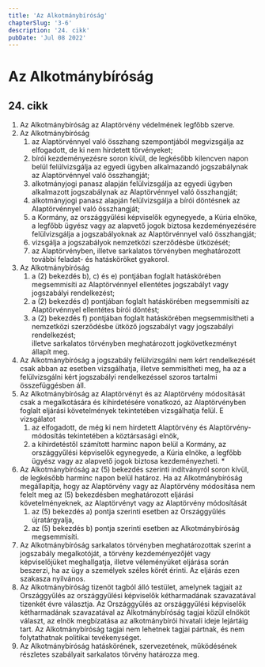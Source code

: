```yaml
---
title: 'Az Alkotmánybíróság'
chapterSlug: '3-6'
description: '24. cikk'
pubDate: 'Jul 08 2022'
---
```


# Az Alkotmánybíróság

## 24. cikk
1. Az Alkotmánybíróság az Alaptörvény védelmének legfőbb szerve.
2. Az Alkotmánybíróság
   1. az Alaptörvénnyel való összhang szempontjából megvizsgálja az elfogadott, de ki nem hirdetett törvényeket;
   2. bírói kezdeményezésre soron kívül, de legkésőbb kilencven napon belül felülvizsgálja az egyedi ügyben alkalmazandó jogszabálynak az Alaptörvénnyel való összhangját;
   3. alkotmányjogi panasz alapján felülvizsgálja az egyedi ügyben alkalmazott jogszabálynak az Alaptörvénnyel való összhangját;
   4. alkotmányjogi panasz alapján felülvizsgálja a bírói döntésnek az Alaptörvénnyel való összhangját;
   5. a Kormány, az országgyűlési képviselők egynegyede, a Kúria elnöke, a legfőbb ügyész vagy az alapvető jogok biztosa kezdeményezésére felülvizsgálja a jogszabályoknak az Alaptörvénnyel való összhangját;
   6. vizsgálja a jogszabályok nemzetközi szerződésbe ütközését;
   7. az Alaptörvényben, illetve sarkalatos törvényben meghatározott további feladat- és hatásköröket gyakorol.
3. Az Alkotmánybíróság
   1. a (2) bekezdés b), c) és e) pontjában foglalt hatáskörében megsemmisíti az Alaptörvénnyel ellentétes jogszabályt vagy jogszabályi rendelkezést;
   2. a (2) bekezdés d) pontjában foglalt hatáskörében megsemmisíti az Alaptörvénnyel ellentétes bírói döntést;
   3. a (2) bekezdés f) pontjában foglalt hatáskörében megsemmisítheti a nemzetközi szerződésbe ütköző jogszabályt vagy jogszabályi rendelkezést; <br/> illetve sarkalatos törvényben meghatározott jogkövetkezményt állapít meg.
4. Az Alkotmánybíróság a jogszabály felülvizsgálni nem kért rendelkezését csak abban az esetben vizsgálhatja, illetve semmisítheti meg, ha az a felülvizsgálni kért jogszabályi rendelkezéssel szoros tartalmi összefüggésben áll.
5. Az Alkotmánybíróság az Alaptörvényt és az Alaptörvény módosítását csak a megalkotására és kihirdetésére vonatkozó, az Alaptörvényben foglalt eljárási követelmények tekintetében vizsgálhatja felül. E vizsgálatot
   1. az elfogadott, de még ki nem hirdetett Alaptörvény és Alaptörvény-módosítás tekintetében a köztársasági elnök,
   2. a kihirdetéstől számított harminc napon belül a Kormány, az országgyűlési képviselők egynegyede, a Kúria elnöke, a legfőbb ügyész vagy az alapvető jogok biztosa kezdeményezheti. *
6. Az Alkotmánybíróság az (5) bekezdés szerinti indítványról soron kívül, de legkésőbb harminc napon belül határoz. Ha az Alkotmánybíróság megállapítja, hogy az Alaptörvény vagy az Alaptörvény módosítása nem felelt meg az (5) bekezdésben meghatározott eljárási követelményeknek, az Alaptörvényt vagy az Alaptörvény módosítását
   1. az (5) bekezdés a) pontja szerinti esetben az Országgyűlés újratárgyalja,
   2. az (5) bekezdés b) pontja szerinti esetben az Alkotmánybíróság megsemmisíti.
7. Az Alkotmánybíróság sarkalatos törvényben meghatározottak szerint a jogszabály megalkotóját, a törvény kezdeményezőjét vagy képviselőjüket meghallgatja, illetve véleményüket eljárása során beszerzi, ha az ügy a személyek széles körét érinti. Az eljárás ezen szakasza nyilvános.
8. Az Alkotmánybíróság tizenöt tagból álló testület, amelynek tagjait az Országgyűlés az országgyűlési képviselők kétharmadának szavazatával tizenkét évre választja. Az Országgyűlés az országgyűlési képviselők kétharmadának szavazatával az Alkotmánybíróság tagjai közül elnököt választ, az elnök megbízatása az alkotmánybírói hivatali ideje lejártáig tart. Az Alkotmánybíróság tagjai nem lehetnek tagjai pártnak, és nem folytathatnak politikai tevékenységet.
9. Az Alkotmánybíróság hatáskörének, szervezetének, működésének részletes szabályait sarkalatos törvény határozza meg.

